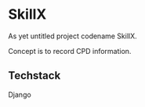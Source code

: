 # SkillX

As yet untitled project codename SkillX.

Concept is to record CPD information. 

## Techstack

Django
